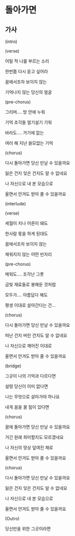 # 돌아가면

## 가사

(intro)

(verse)

어릴 적 나를 부르는 소리

한번쯤 다시 듣고 싶어라

꿈에서조차 보이지 않는

기억나지 않는 당신의 얼굴

(pre-chorus)

그리며.... 방 안에 누워

기억 조각들 얼기설기 기워

바라도.... 거기에 없는

여러 해 지난 쓸모없는 기억

(chorus)

다시 돌아가면 당신 만날 수 있을까요

잃은 건지 잊은 건지도 알 수 없네요

나 자신으로 내 본 모습으로

울면서 안겨도 받아 줄 수 있을까요

(interlude)

(verse)

세월이 지나 어른이 돼도

한사람 몫을 하게 된대도

꿈에서조차 보이지 않는

채워지지 않는 어떤 빈자리

(pre-chorus)

메워도.... 조각난 그릇

금빛 재료들로 봉해둔 것처럼

모두가.... 아름답다 해도

평생 이대로 살아간다는 건...

(chorus)

다시 돌아가면 당신 만날 수 있을까요

떠난 건지 버린 건지도 알 수 없네요

나 자신으로 깨어진 이대로

울면서 안겨도 받아 줄 수 있을까요

(bridge)

그곳이 나의 기억과 다르다면

설령 당신이 이미 없다면

나는 무엇으로 살아가야 하나요

내게 꿈을 꿀 힘이 있다면

(chorus)

꿈에 돌아가면 당신 만날 수 있을까요

거긴 원래 희미할지도 모르겠네요

나 자신의 망상 덮여진 채로

울면서 안겨도 받아 줄 수 있을까요

(chorus)

다시 돌아가면 당신 만날 수 있을까요

잃은 건지 잊은 건지도 알 수 없네요

나 자신으로 내 본 모습으로

울면서 안겨도 받아 줄 수 있을까요

(Outro)

당신만을 위한 그곳이라면
